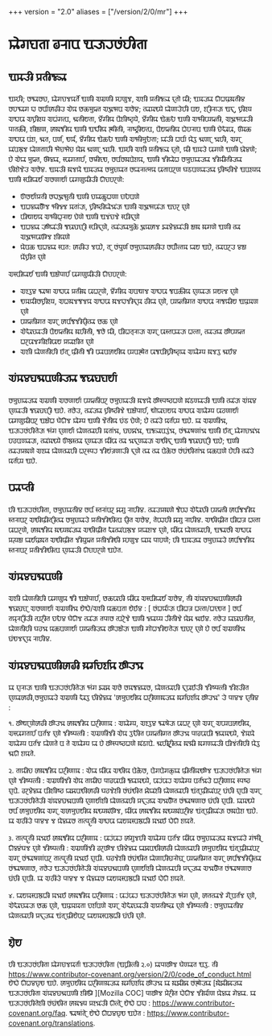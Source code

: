 +++
version = "2.0"
aliases = ["/version/2/0/mr"]
+++


# 𑘧𑘻𑘐𑘟𑘰𑘝𑘰 𑘙𑘨𑘰𑘪 𑘁𑘓𑘰𑘨𑘭𑘽𑘮𑘲𑘝𑘰

## 𑘁𑘦𑘓𑘲 𑘢𑘿𑘨𑘝𑘲𑘕𑘿𑘗𑘰

𑘁𑘦𑘿𑘮𑘲; 𑘭𑘥𑘰𑘭𑘟, 𑘧𑘻𑘐𑘟𑘰𑘡𑘎𑘨𑘿𑘝𑘹 𑘁𑘜𑘲 𑘀𑘐𑘿𑘨𑘜𑘲 𑘦𑘿𑘮𑘜𑘳𑘡, 𑘀𑘫𑘲 𑘢𑘿𑘨𑘝𑘲𑘕𑘿𑘗𑘰 𑘎𑘨𑘝𑘻 𑘎𑘲; 𑘁𑘦𑘓𑘿𑘧𑘰 𑘄𑘢𑘎𑘿𑘨𑘦𑘰𑘝𑘲𑘩 𑘭𑘮𑘥𑘰𑘐 𑘮𑘰 𑘭𑘨𑘿𑘪𑘰𑘽𑘭𑘰𑘙𑘲𑘓 𑘊𑘎 𑘔𑘯𑘦𑘳𑘎𑘿𑘝 𑘀𑘡𑘳𑘥𑘪 𑘀𑘭𑘹𑘩; 𑘝𑘿𑘧𑘰𑘦𑘠𑘿𑘧𑘹 𑘎𑘻𑘜𑘰𑘓𑘹𑘮𑘲 𑘪𑘧, 𑘫𑘨𑘲𑘨𑘰𑘓𑘰 𑘁𑘎𑘰𑘨, 𑘟𑘿𑘨𑘲𑘫𑘿𑘧 𑘀𑘞𑘪𑘰 𑘀𑘟𑘿𑘨𑘲𑘫𑘿𑘧 𑘀𑘢𑘽𑘐𑘝𑘿𑘪, 𑘕𑘰𑘝𑘲𑘧𑘝𑘰, 𑘩𑘺𑘽𑘐𑘲𑘎 𑘪𑘺𑘫𑘲𑘬𑘿𑘘𑘿𑘧𑘹, 𑘩𑘺𑘽𑘐𑘲𑘎 𑘌𑘯𑘏 𑘁𑘜𑘲 𑘀𑘥𑘲𑘪𑘿𑘧𑘎𑘿𑘝𑘲, 𑘀𑘡𑘳𑘥𑘪𑘰𑘓𑘲 𑘢𑘰𑘝𑘯𑘲, 𑘫𑘲𑘎𑘿𑘬𑘜, 𑘭𑘰𑘦𑘰𑘕𑘲𑘎 𑘁𑘜𑘲 𑘁𑘨𑘿𑘞𑘲𑘎 𑘭𑘿𑘞𑘲𑘝𑘲, 𑘨𑘰𑘬𑘿𑘘𑘿𑘨𑘲𑘧𑘝𑘿𑘪, 𑘪𑘺𑘧𑘎𑘿𑘝𑘲𑘎 𑘢𑘹𑘮𑘨𑘰𑘪 𑘁𑘜𑘲 𑘟𑘹𑘏𑘰𑘪𑘰, 𑘎𑘳𑘯 𑘀𑘞𑘪𑘰 𑘪𑘽𑘫, 𑘕𑘰𑘝, 𑘪𑘨𑘿𑘜, 𑘠𑘨𑘿𑘦, 𑘩𑘺𑘽𑘐𑘲𑘎 𑘌𑘯𑘏 𑘁𑘜𑘲 𑘀𑘥𑘲𑘦𑘳𑘏𑘝𑘰; 𑘧𑘰𑘽𑘓𑘲 𑘢𑘨𑘿𑘪𑘰 𑘎𑘹𑘩𑘲 𑘕𑘰𑘜𑘰𑘨 𑘡𑘰𑘮𑘲, 𑘀𑘐𑘨 𑘧𑘰𑘽𑘪𑘨𑘳𑘡 𑘎𑘻𑘜𑘝𑘰𑘮𑘲 𑘥𑘹𑘟𑘰𑘥𑘹𑘟 𑘎𑘹𑘩𑘰 𑘕𑘰𑘜𑘰𑘨 𑘡𑘰𑘮𑘲.
𑘁𑘦𑘿𑘮𑘲 𑘀𑘫𑘲 𑘢𑘿𑘨𑘝𑘲𑘕𑘿𑘗𑘰 𑘎𑘨𑘝𑘻, 𑘎𑘲 𑘁𑘦𑘓𑘹 𑘪𑘰𑘐𑘜𑘹 𑘁𑘜𑘲 𑘤𑘻𑘩𑘜𑘹; 𑘮𑘹 𑘊𑘎𑘰 𑘦𑘳𑘎𑘿𑘝, 𑘏𑘳𑘩𑘿𑘧𑘰, 𑘭𑘿𑘪𑘰𑘐𑘝𑘰𑘨𑘿𑘮, 𑘭𑘦𑘿𑘨𑘲𑘟𑘿𑘠, 𑘭𑘨𑘿𑘪𑘭𑘦𑘰𑘪𑘹𑘫𑘎, 𑘁𑘜𑘲 𑘡𑘲𑘎𑘻𑘢 𑘭𑘦𑘳𑘟𑘰𑘧𑘰𑘓𑘿𑘧𑘰 𑘡𑘲𑘨𑘿𑘦𑘲𑘝𑘲𑘓𑘿𑘧𑘰 𑘟𑘲𑘫𑘹𑘡𑘹𑘓 𑘀𑘭𑘹𑘩.
𑘁𑘦𑘓𑘲 𑘦𑘰𑘡𑘎𑘹
𑘁𑘦𑘓𑘿𑘧𑘰 𑘭𑘦𑘳𑘟𑘰𑘧𑘰𑘝 𑘭𑘎𑘰𑘨𑘰𑘝𑘿𑘦𑘎 𑘪𑘰𑘝𑘰𑘪𑘨𑘜 𑘑𑘚𑘪𑘜𑘿𑘧𑘰𑘓𑘿𑘧𑘰 𑘟𑘿𑘨𑘲𑘬𑘿𑘘𑘲𑘡𑘹 𑘁𑘪𑘫𑘿𑘧𑘎 𑘁𑘜𑘲 𑘭𑘿𑘪𑘲𑘎𑘰𑘨𑘿𑘧 𑘀𑘭𑘜𑘰𑘨𑘿𑘧𑘰 𑘪𑘰𑘐𑘜𑘳𑘎𑘲𑘓𑘲 𑘄𑘟𑘰𑘮𑘨𑘜𑘹:

*  𑘟𑘳𑘭𑘨𑘿𑘧𑘰𑘽𑘢𑘿𑘨𑘝𑘲 𑘭𑘮𑘰𑘡𑘳𑘥𑘳𑘝𑘲 𑘁𑘜𑘲 𑘟𑘧𑘰𑘯𑘳𑘢𑘜𑘰 𑘟𑘰𑘏𑘪𑘜𑘹
*  𑘁𑘢𑘩𑘿𑘧𑘰𑘮𑘳𑘡 𑘥𑘲𑘡𑘿𑘡 𑘦𑘝𑘰𑘽𑘓𑘰, 𑘟𑘿𑘨𑘲𑘬𑘿𑘘𑘲𑘎𑘻𑘡𑘰𑘽𑘓𑘰 𑘁𑘜𑘲 𑘀𑘡𑘳𑘥𑘪𑘰𑘽𑘓𑘰 𑘁𑘟𑘨 𑘎𑘨𑘜𑘹
*  𑘪𑘲𑘠𑘰𑘧𑘎 𑘀𑘥𑘲𑘢𑘿𑘨𑘰𑘧 𑘟𑘹𑘜𑘹 𑘁𑘜𑘲 𑘁𑘡𑘽𑘟𑘰𑘡𑘹 𑘭𑘿𑘪𑘲𑘎𑘰𑘨𑘜𑘹
*  𑘁𑘢𑘩𑘿𑘧𑘰 𑘓𑘳𑘎𑘰𑘽𑘓𑘲 𑘕𑘤𑘰𑘤𑘟𑘰𑘨𑘲 𑘭𑘿𑘪𑘲𑘎𑘰𑘨𑘜𑘹, 𑘝𑘿𑘧𑘰𑘽𑘓𑘿𑘧𑘰𑘦𑘳𑘯𑘹 𑘡𑘳𑘎𑘭𑘰𑘡 𑘖𑘰𑘩𑘹𑘩𑘿𑘧𑘰𑘽𑘓𑘲 𑘎𑘿𑘬𑘦𑘰 𑘦𑘰𑘐𑘜𑘹 𑘁𑘜𑘲 𑘝𑘿𑘧𑘰 𑘀𑘡𑘳𑘥𑘪𑘰𑘝𑘳𑘡 𑘫𑘲𑘎𑘜𑘹
*  𑘎𑘹𑘪𑘯 𑘁𑘢𑘩𑘿𑘧𑘰 𑘭𑘿𑘪𑘝𑘾 𑘭𑘰𑘙𑘲𑘓 𑘡𑘪𑘿𑘮𑘹, 𑘝𑘨 𑘭𑘽𑘢𑘳𑘨𑘿𑘜 𑘭𑘦𑘳𑘟𑘰𑘧𑘰𑘭𑘰𑘙𑘲𑘓 𑘭𑘨𑘿𑘪𑘻𑘝𑘿𑘝𑘦 𑘎𑘰𑘧 𑘁𑘮𑘹, 𑘝𑘿𑘧𑘰𑘪𑘨𑘓 𑘩𑘎𑘿𑘬 𑘎𑘹𑘽𑘟𑘿𑘨𑘲𑘝 𑘎𑘨𑘜𑘹

𑘀𑘭𑘿𑘪𑘲𑘎𑘰𑘨𑘿𑘧 𑘁𑘜𑘲 𑘁𑘎𑘿𑘬𑘹𑘢𑘰𑘨𑘿𑘮 𑘪𑘰𑘐𑘜𑘳𑘎𑘲𑘓𑘲 𑘄𑘟𑘰𑘮𑘨𑘜𑘹:

*  𑘀𑘫𑘿𑘩𑘲𑘩 𑘥𑘰𑘬𑘰 𑘀𑘞𑘪𑘰 𑘢𑘿𑘨𑘝𑘲𑘦𑘰 𑘪𑘰𑘢𑘨𑘜𑘹, 𑘩𑘺𑘽𑘐𑘲𑘎 𑘀𑘪𑘠𑘰𑘡 𑘀𑘞𑘪𑘰 𑘕𑘪𑘯𑘲𑘎 𑘎𑘨𑘜𑘿𑘧𑘰𑘓𑘰 𑘢𑘿𑘨𑘧𑘝𑘿𑘡 𑘎𑘨𑘜𑘹
*  𑘠𑘦𑘎𑘲𑘭𑘟𑘿𑘨𑘲𑘫𑘿𑘧, 𑘀𑘢𑘦𑘰𑘡𑘕𑘡𑘎 𑘀𑘞𑘪𑘰 𑘦𑘰𑘡𑘮𑘰𑘡𑘲𑘎𑘰𑘨𑘎 𑘘𑘲𑘎𑘰 𑘎𑘨𑘜𑘹, 𑘪𑘿𑘧𑘎𑘿𑘝𑘲𑘐𑘝 𑘀𑘞𑘪𑘰 𑘨𑘰𑘕𑘎𑘲𑘧 𑘁𑘎𑘿𑘨𑘦𑘜 𑘎𑘨𑘜𑘹
*  𑘪𑘿𑘧𑘎𑘿𑘝𑘲𑘐𑘝 𑘀𑘐𑘨 𑘭𑘰𑘨𑘿𑘪𑘕𑘡𑘲𑘎𑘨𑘲𑘝𑘿𑘧𑘰 𑘔𑘯 𑘎𑘨𑘜𑘹
*  𑘊𑘏𑘰𑘟𑘿𑘧𑘰𑘓𑘲 𑘪𑘺𑘧𑘎𑘿𑘝𑘲𑘎 𑘦𑘰𑘮𑘲𑘝𑘲, 𑘕𑘭𑘹 𑘎𑘲, 𑘪𑘲𑘢𑘝𑘿𑘨𑘰𑘓𑘰 𑘀𑘐𑘨 𑘪𑘰𑘭𑘿𑘝𑘪𑘿𑘧𑘰𑘓𑘰 𑘢𑘝𑘿𑘝𑘰, 𑘝𑘿𑘧𑘰𑘓𑘿𑘧𑘰 𑘭𑘳𑘪𑘿𑘧𑘎𑘿𑘝 𑘢𑘨𑘪𑘰𑘡𑘐𑘲𑘫𑘲𑘪𑘰𑘧 𑘢𑘿𑘨𑘎𑘰𑘫𑘲𑘝 𑘎𑘨𑘜𑘹
*  𑘀𑘫𑘲 𑘎𑘻𑘜𑘝𑘲𑘮𑘲 𑘃𑘝𑘨 𑘎𑘿𑘨𑘲𑘝𑘲 𑘕𑘲 𑘪𑘿𑘧𑘰𑘪𑘭𑘰𑘧𑘲𑘎 𑘪𑘿𑘧𑘪𑘭𑘿𑘞𑘹𑘝 𑘪𑘰𑘕𑘪𑘲𑘟𑘿𑘨𑘲𑘬𑘿𑘘𑘿𑘧𑘰 𑘀𑘧𑘻𑘐𑘿𑘧 𑘦𑘰𑘡𑘩𑘲 𑘕𑘰𑘃𑘩

## 𑘀𑘽𑘦𑘩𑘤𑘕𑘰𑘪𑘜𑘲𑘓𑘿𑘧𑘰 𑘕𑘤𑘰𑘤𑘟𑘰𑘨𑘿𑘧𑘰

𑘭𑘦𑘳𑘟𑘰𑘧𑘰𑘓𑘿𑘧𑘰 𑘀𑘐𑘿𑘨𑘜𑘲 𑘀𑘭𑘜𑘰𑘨𑘿𑘧𑘰 𑘪𑘿𑘧𑘎𑘿𑘝𑘲𑘽𑘪𑘨 𑘭𑘦𑘳𑘟𑘰𑘧𑘰𑘓𑘲 𑘦𑘰𑘡𑘎𑘹 𑘭𑘳𑘭𑘿𑘢𑘬𑘿𑘘𑘢𑘜𑘹 𑘦𑘰𑘽𑘚𑘜𑘿𑘧𑘰𑘓𑘲 𑘁𑘜𑘲 𑘝𑘿𑘧𑘰𑘽𑘓𑘰 𑘀𑘽𑘦𑘩 𑘎𑘨𑘜𑘿𑘧𑘰𑘓𑘲 𑘕𑘤𑘰𑘤𑘟𑘰𑘨𑘲 𑘁𑘮𑘹. 𑘝𑘭𑘹𑘓, 𑘝𑘿𑘧𑘰𑘽𑘓𑘿𑘧𑘰 𑘟𑘿𑘨𑘲𑘬𑘿𑘘𑘲𑘡𑘹 𑘁𑘎𑘿𑘬𑘹𑘢𑘰𑘨𑘿𑘮, 𑘠𑘻𑘎𑘰𑘟𑘰𑘧𑘎 𑘀𑘞𑘪𑘰 𑘀𑘧𑘻𑘐𑘿𑘧 𑘪𑘰𑘘𑘜𑘰𑘨𑘿𑘧𑘰 𑘪𑘰𑘐𑘜𑘳𑘎𑘲𑘪𑘨 𑘁𑘎𑘿𑘬𑘹𑘢 𑘑𑘹𑘄𑘡 𑘧𑘻𑘐𑘿𑘧 𑘁𑘜𑘲 𑘡𑘺𑘝𑘲𑘎 𑘟𑘽𑘚 𑘟𑘹𑘜𑘹; 𑘮𑘹 𑘝𑘿𑘧𑘰𑘽𑘓𑘹 𑘎𑘨𑘿𑘝𑘪𑘿𑘧 𑘁𑘮𑘹.
𑘧𑘰 𑘀𑘐𑘿𑘨𑘜𑘲𑘽𑘡𑘰, 𑘁𑘓𑘰𑘨𑘭𑘽𑘮𑘲𑘝𑘹𑘓𑘰 𑘥𑘽𑘐 𑘎𑘨𑘜𑘰𑘨𑘿𑘧𑘰 𑘎𑘻𑘜𑘝𑘿𑘧𑘰𑘮𑘲 𑘦𑘝𑘰𑘽𑘡𑘰, 𑘤𑘟𑘩𑘰𑘽𑘡𑘰, 𑘁𑘕𑘿𑘗𑘰𑘪𑘩𑘲𑘽𑘡𑘰, 𑘭𑘽𑘥𑘰𑘬𑘜𑘰𑘽𑘡𑘰 𑘁𑘜𑘲 𑘃𑘝𑘨 𑘧𑘻𑘐𑘟𑘰𑘡𑘰𑘽𑘡𑘰 𑘮𑘘𑘪𑘜𑘿𑘧𑘰𑘓𑘰, 𑘝𑘿𑘧𑘰𑘽𑘦𑘠𑘿𑘧𑘹 𑘟𑘳𑘨𑘳𑘭𑘿𑘝𑘿𑘧𑘰 𑘎𑘨𑘜𑘿𑘧𑘰𑘓𑘰 𑘎𑘲𑘽𑘪𑘰 𑘝𑘿𑘧𑘰 𑘡𑘰𑘎𑘰𑘨𑘜𑘿𑘧𑘰𑘓𑘰 𑘀𑘠𑘲𑘎𑘰𑘨 𑘁𑘜𑘲 𑘕𑘤𑘰𑘤𑘟𑘰𑘨𑘲 𑘁𑘮𑘹; 𑘁𑘜𑘲 𑘝𑘿𑘧𑘰𑘓𑘢𑘿𑘨𑘦𑘰𑘜𑘹 𑘀𑘫𑘿𑘧𑘰 𑘎𑘻𑘜𑘝𑘿𑘧𑘰𑘮𑘲 𑘢𑘨𑘭𑘿𑘢𑘨 𑘡𑘲𑘧𑘽𑘝𑘿𑘨𑘜𑘰𑘓𑘲 𑘎𑘰𑘨𑘜𑘹 𑘝𑘿𑘧𑘰 𑘝𑘿𑘧𑘰 𑘪𑘹𑘯𑘹𑘭 𑘭𑘽𑘤𑘽𑘠𑘲𑘝𑘰𑘽𑘡𑘰 𑘎𑘯𑘪𑘜𑘹 𑘮𑘹𑘮𑘲 𑘝𑘿𑘧𑘰𑘽𑘓𑘹 𑘎𑘨𑘿𑘝𑘪𑘿𑘧 𑘁𑘮𑘹.

## 𑘪𑘿𑘧𑘰𑘢𑘿𑘝𑘲

𑘮𑘲 𑘁𑘓𑘰𑘨𑘭𑘽𑘮𑘲𑘝𑘰, 𑘭𑘦𑘳𑘟𑘰𑘧𑘰𑘝𑘲𑘩 𑘭𑘨𑘿𑘪 𑘭𑘿𑘝𑘨𑘰𑘽𑘪𑘨 𑘩𑘰𑘐𑘳 𑘨𑘰𑘮𑘲𑘩. 𑘝𑘿𑘧𑘰𑘓𑘢𑘿𑘨𑘦𑘰𑘜𑘹 𑘕𑘹𑘪𑘿𑘮𑘰 𑘊𑘏𑘰𑘟𑘲 𑘪𑘿𑘧𑘎𑘿𑘝𑘲 𑘭𑘰𑘨𑘿𑘪𑘕𑘡𑘲𑘎 𑘭𑘿𑘝𑘨𑘰𑘪𑘨 𑘀𑘠𑘲𑘎𑘿𑘨𑘲𑘝𑘨𑘲𑘝𑘿𑘧𑘰 𑘭𑘦𑘳𑘟𑘰𑘧𑘰𑘓𑘹 𑘢𑘿𑘨𑘝𑘲𑘡𑘲𑘠𑘲𑘝𑘿𑘪 𑘎𑘨𑘲𑘝 𑘀𑘭𑘹𑘩, 𑘝𑘹𑘪𑘿𑘮𑘰𑘮𑘲 𑘩𑘰𑘐𑘳 𑘨𑘰𑘮𑘲𑘩.
𑘀𑘠𑘲𑘎𑘿𑘨𑘲𑘝 𑘪𑘲𑘢𑘝𑘿𑘨 𑘢𑘝𑘿𑘝𑘰 𑘪𑘰𑘢𑘨𑘜𑘹, 𑘭𑘰𑘦𑘰𑘕𑘲𑘎 𑘦𑘰𑘠𑘿𑘧𑘦𑘰𑘽𑘓𑘿𑘧𑘰 𑘀𑘠𑘲𑘎𑘿𑘨𑘲𑘝 𑘏𑘰𑘝𑘿𑘧𑘰𑘽𑘪𑘨𑘳𑘡 𑘢𑘿𑘨𑘎𑘰𑘫𑘡 𑘎𑘨𑘜𑘹, 𑘎𑘲𑘽𑘪𑘰 𑘎𑘻𑘜𑘝𑘿𑘧𑘰𑘮𑘲, 𑘁𑘥𑘰𑘭𑘲 𑘀𑘞𑘪𑘰 𑘢𑘿𑘨𑘝𑘿𑘧𑘎𑘿𑘬 𑘎𑘰𑘨𑘿𑘧𑘎𑘿𑘨𑘦𑘰𑘝 𑘀𑘠𑘲𑘎𑘿𑘨𑘲𑘝 𑘡𑘲𑘧𑘳𑘎𑘿𑘝 𑘢𑘿𑘨𑘝𑘲𑘡𑘲𑘠𑘲 𑘦𑘿𑘮𑘜𑘳𑘡 𑘎𑘰𑘦 𑘢𑘰𑘮𑘜𑘹; 𑘮𑘲 𑘁𑘦𑘓𑘿𑘧𑘰 𑘭𑘦𑘳𑘟𑘰𑘧𑘰𑘓𑘹 𑘭𑘰𑘨𑘿𑘪𑘕𑘡𑘲𑘎 𑘭𑘿𑘝𑘨𑘰𑘪𑘨 𑘢𑘿𑘨𑘝𑘲𑘡𑘲𑘠𑘲𑘝𑘿𑘪 𑘎𑘨𑘜𑘿𑘧𑘰𑘓𑘲 𑘄𑘟𑘰𑘮𑘨𑘜𑘹 𑘁𑘮𑘹𑘝.

## 𑘀𑘽𑘦𑘩𑘤𑘕𑘰𑘪𑘜𑘲

𑘀𑘫𑘲 𑘎𑘻𑘜𑘝𑘲𑘮𑘲 𑘪𑘰𑘐𑘜𑘳𑘎 𑘕𑘲 𑘁𑘎𑘿𑘬𑘹𑘢𑘰𑘨𑘿𑘮, 𑘔𑘯𑘪𑘰𑘟𑘲 𑘎𑘲𑘽𑘪𑘰 𑘀𑘭𑘿𑘪𑘲𑘎𑘰𑘨𑘿𑘧 𑘀𑘭𑘹𑘩, 𑘝𑘲 𑘀𑘽𑘦𑘩𑘤𑘕𑘰𑘪𑘜𑘲𑘭𑘰𑘙𑘲 𑘕𑘤𑘰𑘤𑘟𑘰𑘨 𑘀𑘭𑘜𑘰𑘨𑘿𑘧𑘰 𑘀𑘐𑘿𑘨𑘜𑘲𑘽𑘡𑘰 𑘧𑘹𑘞𑘹/𑘀𑘫𑘲 𑘎𑘯𑘪𑘝𑘰 𑘧𑘹𑘃𑘩 : [ 𑘭𑘽𑘢𑘨𑘿𑘎𑘰𑘓𑘰 𑘪𑘲𑘢𑘝𑘿𑘨 𑘢𑘝𑘿𑘝𑘰/𑘢𑘟𑘿𑘠𑘝 ]
𑘭𑘨𑘿𑘪 𑘝𑘎𑘿𑘨𑘰𑘨𑘲𑘽𑘓𑘲 𑘝𑘿𑘪𑘨𑘲𑘝 𑘟𑘏𑘩 𑘑𑘹𑘄𑘡 𑘝𑘿𑘧𑘰𑘽𑘓𑘰 𑘝𑘢𑘰𑘭 𑘝𑘿𑘪𑘨𑘹𑘡𑘹 𑘁𑘜𑘲 𑘡𑘿𑘧𑘰𑘧𑘿𑘧 𑘨𑘲𑘝𑘲𑘡𑘹 𑘎𑘹𑘩𑘰 𑘕𑘰𑘃𑘩.
𑘝𑘭𑘹𑘓 𑘧𑘰𑘤𑘰𑘤𑘝𑘲𑘝, 𑘎𑘻𑘜𑘝𑘲𑘮𑘲 𑘑𑘘𑘡𑘰 𑘎𑘯𑘪𑘜𑘰𑘨𑘿𑘧𑘰 𑘪𑘿𑘧𑘎𑘿𑘝𑘲𑘓𑘿𑘧𑘰 𑘭𑘳𑘨𑘎𑘿𑘬𑘹𑘓𑘰 𑘁𑘜𑘲 𑘐𑘻𑘢𑘡𑘲𑘧𑘝𑘹𑘓𑘰 𑘁𑘟𑘨 𑘎𑘨𑘜𑘹 𑘮𑘹 𑘭𑘨𑘿𑘪 𑘀𑘐𑘿𑘨𑘜𑘲𑘽𑘡𑘰 𑘤𑘽𑘠𑘡𑘎𑘰𑘨𑘎 𑘨𑘰𑘮𑘲𑘩.

## 𑘀𑘽𑘦𑘩𑘤𑘕𑘰𑘪𑘜𑘲𑘭𑘰𑘙𑘲 𑘦𑘰𑘨𑘿𑘐𑘟𑘨𑘿𑘫𑘎 𑘭𑘳𑘓𑘡𑘰

𑘧𑘰 𑘎𑘨𑘰𑘨𑘰𑘓𑘰 𑘁𑘜𑘲 𑘁𑘓𑘰𑘨𑘭𑘽𑘮𑘲𑘝𑘹𑘓𑘰 𑘥𑘽𑘐 𑘖𑘰𑘩𑘰 𑘀𑘭𑘹 𑘭𑘦𑘕𑘩𑘿𑘧𑘰𑘭, 𑘎𑘻𑘜𑘝𑘿𑘧𑘰𑘮𑘲 𑘎𑘰𑘨𑘪𑘰𑘃𑘓𑘲 𑘡𑘲𑘬𑘿𑘢𑘝𑘿𑘝𑘲 𑘡𑘲𑘫𑘿𑘓𑘲𑘝 𑘎𑘨𑘜𑘿𑘧𑘰𑘭𑘰𑘙𑘲,𑘭𑘦𑘳𑘟𑘰𑘧𑘰𑘓𑘹 𑘀𑘐𑘿𑘨𑘜𑘲 𑘏𑘰𑘩𑘲 𑘟𑘲𑘩𑘹𑘩𑘿𑘧𑘰 '𑘭𑘰𑘦𑘳𑘟𑘰𑘧𑘲𑘎 𑘢𑘨𑘲𑘜𑘰𑘦𑘰𑘓𑘿𑘧𑘰 𑘦𑘰𑘨𑘿𑘐𑘟𑘨𑘿𑘫𑘎 𑘭𑘳𑘓𑘡𑘰𑘽' 𑘓𑘹 𑘢𑘰𑘩𑘡 𑘎𑘨𑘝𑘲𑘩 :

𑙑. 𑘭𑘳𑘠𑘰𑘨𑘜𑘹𑘭𑘰𑘙𑘲 𑘭𑘳𑘓𑘡𑘰
𑘭𑘰𑘦𑘰𑘕𑘲𑘎 𑘢𑘨𑘲𑘜𑘰𑘦 : 𑘀𑘧𑘻𑘐𑘿𑘧, 𑘀𑘫𑘿𑘩𑘲𑘩 𑘥𑘰𑘬𑘹𑘓𑘰 𑘪𑘰𑘢𑘨 𑘎𑘨𑘜𑘹 𑘀𑘐𑘨 𑘀𑘪𑘿𑘧𑘪𑘭𑘰𑘧𑘲𑘎, 𑘀𑘭𑘿𑘪𑘰𑘐𑘝𑘰𑘨𑘿𑘮 𑘪𑘨𑘿𑘝𑘡 𑘎𑘨𑘜𑘹
𑘡𑘲𑘬𑘿𑘢𑘝𑘿𑘝𑘲 : 𑘀𑘐𑘿𑘨𑘜𑘲𑘽𑘡𑘲 𑘊𑘎 𑘩𑘲𑘏𑘲𑘝 𑘪𑘿𑘧𑘎𑘿𑘝𑘲𑘐𑘝 𑘭𑘳𑘓𑘡𑘰 𑘢𑘰𑘙𑘪𑘰𑘪𑘲 𑘕𑘿𑘧𑘰𑘦𑘠𑘿𑘧𑘹, 𑘡𑘹𑘦𑘎𑘹 𑘀𑘧𑘻𑘐𑘿𑘧 𑘪𑘨𑘿𑘝𑘡 𑘎𑘻𑘜𑘝𑘹 𑘪 𑘝𑘹 𑘀𑘧𑘻𑘐𑘿𑘧 𑘎𑘰 𑘮𑘹 𑘭𑘳𑘭𑘿𑘢𑘬𑘿𑘘𑘢𑘜𑘹 𑘦𑘰𑘽𑘚𑘰𑘪𑘹. 𑘕𑘰𑘮𑘲𑘨𑘨𑘲𑘝𑘿𑘧𑘰 𑘦𑘰𑘣𑘲 𑘦𑘰𑘐𑘜𑘿𑘧𑘰𑘓𑘲 𑘪𑘲𑘡𑘽𑘝𑘲𑘮𑘲 𑘎𑘹𑘩𑘲 𑘕𑘰𑘄 𑘫𑘎𑘝𑘹.

𑙒. 𑘝𑘰𑘎𑘲𑘟
𑘭𑘰𑘦𑘰𑘕𑘲𑘎 𑘢𑘨𑘲𑘜𑘰𑘦 : 𑘊𑘎𑘰 𑘎𑘲𑘽𑘪𑘰 𑘀𑘠𑘲𑘎 𑘪𑘹𑘯𑘹𑘭, 𑘪𑘹𑘐𑘪𑘹𑘐𑘯𑘿𑘧𑘰 𑘎𑘿𑘨𑘲𑘝𑘲𑘽𑘦𑘠𑘳𑘡 𑘁𑘓𑘰𑘨𑘭𑘽𑘮𑘲𑘝𑘹𑘓𑘰 𑘥𑘽𑘐 𑘎𑘨𑘜𑘹
𑘡𑘲𑘬𑘿𑘢𑘝𑘿𑘝𑘲 : 𑘀𑘐𑘿𑘨𑘜𑘲𑘽𑘡𑘲 𑘊𑘎 𑘝𑘰𑘎𑘲𑘟 𑘢𑘰𑘙𑘪𑘰𑘪𑘲 𑘕𑘿𑘧𑘰𑘦𑘠𑘿𑘧𑘹, 𑘪𑘰𑘨𑘽𑘪𑘰𑘨 𑘀𑘧𑘻𑘐𑘿𑘧 𑘪𑘨𑘿𑘝𑘡𑘰𑘓𑘹 𑘢𑘨𑘲𑘜𑘰𑘦 𑘭𑘿𑘢𑘬𑘿𑘘 𑘎𑘨𑘰𑘪𑘹. 𑘙𑘨𑘩𑘹𑘩𑘿𑘧𑘰 𑘪𑘲𑘫𑘲𑘬𑘿𑘘 𑘎𑘰𑘩𑘰𑘪𑘠𑘲𑘭𑘰𑘙𑘲 𑘑𑘘𑘡𑘹𑘫𑘲 𑘭𑘽𑘤𑘽𑘠𑘲𑘝 𑘩𑘻𑘎𑘰𑘽𑘫𑘲 𑘎𑘻𑘜𑘝𑘿𑘧𑘰𑘮𑘲 𑘁𑘽𑘝𑘨𑘎𑘿𑘨𑘲𑘧𑘰𑘽𑘪𑘨 𑘤𑘽𑘟𑘲 𑘎𑘨𑘰𑘪𑘲 𑘀𑘐𑘨 𑘁𑘓𑘰𑘨𑘭𑘽𑘮𑘲𑘝𑘹𑘓𑘲 𑘀𑘽𑘦𑘩𑘤𑘕𑘰𑘪𑘜𑘲 𑘎𑘨𑘜𑘰𑘨𑘿𑘧𑘰𑘽𑘫𑘲 𑘎𑘻𑘜𑘝𑘿𑘧𑘰𑘮𑘲 𑘢𑘿𑘨𑘎𑘰𑘨𑘓𑘿𑘧𑘰 𑘀𑘡𑘰𑘮𑘳𑘝 𑘭𑘽𑘥𑘰𑘬𑘜𑘰𑘭 𑘤𑘽𑘟𑘲 𑘎𑘨𑘰𑘪𑘲. 𑘧𑘰𑘦𑘠𑘿𑘧𑘹 𑘭𑘨𑘿𑘪 𑘭𑘰𑘦𑘳𑘟𑘰𑘧𑘲𑘎 𑘀𑘐𑘨 𑘀𑘭𑘰𑘦𑘳𑘟𑘰𑘧𑘲𑘎 𑘦𑘰𑘠𑘿𑘧𑘦𑘰𑘽𑘝𑘳𑘡, 𑘎𑘲𑘽𑘪𑘰 𑘭𑘰𑘦𑘰𑘕𑘲𑘎 𑘦𑘰𑘠𑘿𑘧𑘦𑘰𑘽𑘪𑘨𑘲𑘩 𑘁𑘽𑘝𑘨𑘎𑘿𑘨𑘲𑘧𑘰𑘽𑘓𑘰 𑘭𑘦𑘰𑘪𑘹𑘫 𑘁𑘮𑘹. 𑘧𑘰 𑘀𑘘𑘲𑘽𑘓𑘹 𑘢𑘰𑘩𑘡 𑘡 𑘎𑘹𑘩𑘿𑘧𑘰𑘭 𑘝𑘰𑘝𑘿𑘢𑘳𑘨𑘝𑘲 𑘀𑘞𑘪𑘰 𑘎𑘰𑘧𑘦𑘭𑘿𑘪𑘨𑘳𑘢𑘲 𑘦𑘡𑘰𑘃 𑘮𑘻𑘄 𑘫𑘎𑘝𑘹.

𑙓. 𑘝𑘰𑘝𑘿𑘢𑘳𑘨𑘝𑘲 𑘦𑘡𑘰𑘃
𑘭𑘰𑘦𑘰𑘕𑘲𑘎 𑘢𑘨𑘲𑘜𑘰𑘦 : 𑘪𑘰𑘨𑘽𑘪𑘰𑘨 𑘭𑘰𑘽𑘐𑘳𑘡𑘮𑘲 𑘀𑘧𑘻𑘐𑘿𑘧 𑘪𑘨𑘿𑘝𑘡 𑘎𑘲𑘽𑘪𑘰 𑘭𑘦𑘳𑘟𑘰𑘧𑘰𑘓𑘿𑘧𑘰 𑘦𑘰𑘡𑘎𑘰𑘽𑘓𑘹 𑘐𑘽𑘥𑘲𑘨 𑘄𑘩𑘿𑘩𑘽𑘑𑘡 𑘎𑘨𑘜𑘹
𑘡𑘲𑘬𑘿𑘢𑘝𑘿𑘝𑘲 : 𑘀𑘐𑘿𑘨𑘜𑘲𑘽𑘡𑘲 𑘙𑘨𑘪𑘳𑘡 𑘟𑘲𑘩𑘹𑘩𑘿𑘧𑘰 𑘎𑘰𑘩𑘰𑘪𑘠𑘲𑘭𑘰𑘙𑘲 𑘎𑘻𑘜𑘝𑘿𑘧𑘰𑘮𑘲 𑘭𑘰𑘦𑘳𑘟𑘰𑘧𑘲𑘎 𑘁𑘽𑘝𑘨𑘎𑘿𑘨𑘲𑘧𑘰𑘽𑘪𑘨 𑘀𑘐𑘨 𑘭𑘽𑘥𑘰𑘬𑘜𑘰𑘽𑘪𑘨 𑘝𑘰𑘝𑘿𑘢𑘳𑘨𑘝𑘲 𑘦𑘡𑘰𑘃 𑘎𑘨𑘰𑘪𑘲. 𑘑𑘘𑘡𑘹𑘫𑘲 𑘭𑘽𑘤𑘽𑘠𑘲𑘝 𑘎𑘻𑘜𑘰𑘮𑘲𑘤𑘨𑘻𑘤𑘨 𑘪𑘿𑘧𑘎𑘿𑘝𑘲𑘐𑘝 𑘀𑘐𑘨 𑘭𑘰𑘨𑘿𑘪𑘕𑘡𑘲𑘎𑘨𑘲𑘝𑘿𑘧𑘰 𑘭𑘽𑘥𑘰𑘬𑘜𑘰𑘭, 𑘝𑘭𑘹𑘓 𑘁𑘓𑘰𑘨𑘭𑘽𑘮𑘲𑘝𑘹𑘓𑘲 𑘀𑘽𑘦𑘩𑘤𑘕𑘰𑘪𑘜𑘲 𑘎𑘨𑘜𑘰𑘨𑘿𑘧𑘰𑘽𑘫𑘲 𑘎𑘻𑘜𑘝𑘿𑘧𑘰𑘮𑘲 𑘢𑘿𑘨𑘎𑘰𑘨𑘓𑘿𑘧𑘰 𑘀𑘡𑘰𑘮𑘳𑘝 𑘭𑘽𑘥𑘰𑘬𑘜𑘰𑘭 𑘤𑘽𑘟𑘲 𑘎𑘨𑘰𑘪𑘲. 𑘧𑘰 𑘀𑘘𑘲𑘽𑘓𑘹 𑘢𑘰𑘩𑘡 𑘡 𑘎𑘹𑘩𑘿𑘧𑘰𑘭 𑘎𑘰𑘧𑘦𑘭𑘿𑘪𑘨𑘳𑘢𑘲 𑘦𑘡𑘰𑘃 𑘮𑘻𑘄 𑘫𑘎𑘝𑘹.

𑙔. 𑘎𑘰𑘧𑘦𑘭𑘿𑘪𑘨𑘳𑘢𑘲 𑘦𑘡𑘰𑘃
𑘭𑘰𑘦𑘰𑘕𑘲𑘎 𑘢𑘨𑘲𑘜𑘰𑘦 : 𑘪𑘰𑘨𑘽𑘪𑘰𑘨 𑘁𑘓𑘰𑘨𑘭𑘽𑘮𑘲𑘝𑘹𑘓𑘰 𑘥𑘽𑘐 𑘎𑘨𑘜𑘹, 𑘭𑘰𑘝𑘝𑘿𑘧𑘰𑘡𑘹 𑘐𑘺𑘨𑘪𑘨𑘿𑘝𑘡 𑘎𑘨𑘜𑘹, 𑘊𑘏𑘰𑘟𑘿𑘧𑘰𑘓𑘰 𑘔𑘯 𑘎𑘨𑘜𑘹, 𑘁𑘎𑘿𑘨𑘦𑘎𑘝𑘰 𑘟𑘨𑘿𑘫𑘪𑘜𑘹 𑘀𑘐𑘨 𑘊𑘏𑘰𑘟𑘿𑘧𑘰𑘓𑘲 𑘀𑘢𑘿𑘨𑘝𑘲𑘬𑘿𑘙𑘰 𑘎𑘨𑘜𑘹
𑘡𑘲𑘬𑘿𑘢𑘝𑘿𑘝𑘲 : 𑘭𑘦𑘳𑘟𑘰𑘧𑘰𑘝𑘲𑘩 𑘎𑘻𑘜𑘝𑘿𑘧𑘰𑘮𑘲 𑘢𑘿𑘨𑘎𑘰𑘨𑘓𑘿𑘧𑘰 𑘁𑘽𑘝𑘨𑘎𑘿𑘨𑘲𑘧𑘹𑘪𑘨 𑘎𑘰𑘧𑘦𑘭𑘿𑘪𑘨𑘳𑘢𑘲 𑘤𑘽𑘟𑘲 𑘎𑘨𑘜𑘹.

## 𑘫𑘿𑘨𑘹𑘧

𑘮𑘲 𑘁𑘓𑘰𑘨𑘭𑘽𑘮𑘲𑘝𑘰 𑘧𑘻𑘐𑘟𑘰𑘡𑘎𑘨𑘿𑘝𑘰 𑘁𑘓𑘰𑘨𑘭𑘽𑘮𑘲𑘝𑘰 (𑘁𑘪𑘿𑘨𑘲𑘝𑘿𑘝𑘲 𑙒.𑙐) 𑘧𑘰𑘢𑘰𑘭𑘳𑘡 𑘑𑘹𑘜𑘿𑘧𑘰𑘝 𑘁𑘩𑘲.  𑘝𑘲 https://www.contributor-covenant.org/version/2/0/code_of_conduct.html 𑘧𑘹𑘞𑘹 𑘄𑘢𑘩𑘤𑘿𑘠 𑘁𑘮𑘹.
𑘭𑘰𑘦𑘳𑘟𑘰𑘧𑘲𑘎 𑘢𑘨𑘲𑘜𑘰𑘦𑘰𑘓𑘿𑘧𑘰 𑘦𑘰𑘨𑘿𑘐𑘟𑘨𑘿𑘫𑘎 𑘭𑘳𑘓𑘡𑘰 𑘧𑘰 𑘦𑘰𑘖𑘲𑘩𑘰 𑘭𑘽𑘭𑘿𑘞𑘹𑘓𑘿𑘧𑘰 [𑘦𑘻𑘖𑘲𑘩𑘰𑘓𑘿𑘧𑘰 𑘁𑘓𑘰𑘨𑘭𑘽𑘮𑘲𑘝𑘰 𑘀𑘽𑘦𑘩𑘤𑘕𑘰𑘪𑘜𑘲 𑘫𑘲𑘚𑘲 ][Mozilla COC] 𑘢𑘰𑘭𑘳𑘡 𑘢𑘿𑘨𑘹𑘨𑘲𑘝 𑘮𑘻𑘄𑘡 𑘡𑘲𑘨𑘿𑘦𑘰𑘜 𑘎𑘹𑘩𑘿𑘧𑘰 𑘐𑘹𑘩𑘿𑘧𑘰.
𑘧𑘰 𑘁𑘓𑘰𑘨𑘭𑘽𑘮𑘲𑘝𑘹𑘫𑘲 𑘭𑘽𑘤𑘽𑘠𑘲𑘝 𑘭𑘰𑘦𑘰𑘡𑘿𑘧 𑘢𑘿𑘨𑘫𑘿𑘡𑘰𑘽𑘓𑘲 𑘄𑘝𑘿𑘝𑘨𑘹 𑘧𑘹𑘞𑘹 𑘢𑘮𑘰 : https://www.contributor-covenant.org/faq.
𑘥𑘰𑘬𑘰𑘽𑘝𑘨𑘹 𑘧𑘹𑘞𑘹 𑘄𑘢𑘩𑘤𑘿𑘠 𑘁𑘮𑘹𑘝 : https://www.contributor-covenant.org/translations.
